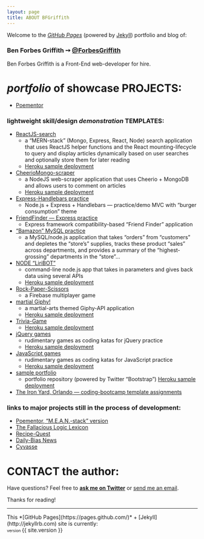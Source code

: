 ```yaml
---
layout: page
title: ABOUT BFGriffith
---
```

Welcome to the *[GitHub Pages](https://pages.github.com/)* (powered by [Jekyll](http://jekyllrb.com)) portfolio and blog of:

### Ben Forbes Griffith &#10137; [@ForbesGriffith](https://twitter.com/ForbesGriffith)
<p class="message">
Ben Forbes Griffith is a Front-End web-developer for hire.
</p>

# *portfolio* of showcase PROJECTS:
- [Poementor](https://github.com/BFGriffith/Poem-Patterns)

### lightweight skill/design *demonstration* TEMPLATES:
- [ReactJS-search](https://github.com/BFGriffith/ReactJS-search)
  - a “MERN-stack” (Mongo, Express, React, Node) search application that uses ReactJS helper functions and the React mounting-lifecycle to query and display articles dynamically based on user searches and optionally store them for later reading
  - [Heroku sample deployment](https://tranquil-badlands-97740.herokuapp.com/)
- [CheerioMongo-scraper](https://github.com/BFGriffith/CheerioMongo-scraper)
  - a NodeJS web-scraper application that uses Cheerio + MongoDB and allows users to comment on articles
  - [Heroku sample deployment](https://immense-falls-27805.herokuapp.com/)
- [Express-Handlebars practice](https://github.com/BFGriffith/Express-Handlebars_practice)
  - Node.js + Express + Handlebars — practice/demo MVC with “burger consumption” theme
- [FriendFinder — Express practice](https://github.com/BFGriffith/FriendFinder-Express)
  - Express framework compatibility-based “Friend Finder” application
- [“Bamazon” MySQL practice](https://github.com/BFGriffith/Bamazon-MySQL)
  - a MySQL/node.js application that takes “orders” from “customers” and depletes the “store’s” supplies, tracks these product “sales” across departments, and provides a summary of the “highest-grossing” departments in the “store”...
- [NODE “LiriBOT”](https://github.com/BFGriffith/NODE-LiriBOT)
  - command-line node.js app that takes in parameters and gives back data using several APIs
  - [Heroku sample deployment](https://obscure-brook-17824.herokuapp.com/)
- [Rock-Paper-Scissors](https://github.com/BFGriffith/Rock-Paper-Scissors)
  - a Firebase multiplayer game
- [martial Giphy!](https://github.com/BFGriffith/martialGiphy)
  - a martial-arts themed Giphy-API application
  - [Heroku sample deployment](https://floating-journey-97822.herokuapp.com/)
- [Trivia-Game](https://github.com/BFGriffith/Trivia-Game)
  - [Heroku sample deployment](https://floating-dusk-27743.herokuapp.com/)
- [jQuery games](https://github.com/BFGriffith/jQuery-games)
  - rudimentary games as coding katas for jQuery practice
  - [Heroku sample deployment](https://young-ravine-52400.herokuapp.com/)
- [JavaScript games](https://github.com/BFGriffith/JavaScript-games)
  - rudimentary games as coding katas for JavaScript practice
  - [Heroku sample deployment](https://shielded-meadow-58725.herokuapp.com/)
- [sample portfolio](https://github.com/BFGriffith/BFGriffith-portfolio)
  - portfolio repository (powered by Twitter “Bootstrap”)
  [Heroku sample deployment](https://evening-woodland-58073.herokuapp.com/index.html)
- [The Iron Yard, Orlando — coding-bootcamp template assignments](https://github.com/BFGriffith/TIY-Assignments)

### links to major projects still in the process of development:
- [Poementor, “M.E.A.N.-stack” version](https://github.com/BFGriffith/Poementor)
- [The Fallacious Logic Lexicon](https://github.com/BFGriffith/fallacious-logic-lexicon)
- [Recipe-Quest](https://github.com/BFGriffith/Recipe-Quest)
- [Daily-Bias News](https://github.com/BFGriffith/Daily-Bias)
- [Cyvasse](https://github.com/BFGriffith/Cyvasse)

# CONTACT the author:
Have questions? Feel free to **[ask me on Twitter](https://twitter.com/ForbesGriffith)** or [send me an email](mailto:benjaminforbesgriffith@gmail.com).

Thanks for reading!
<hr>
This *[GitHub Pages](https://pages.github.com/)* + [Jekyll](http://jekyllrb.com) site is currently:
<br>
<span style="font-size:0.66rem;">version </span><span>{{ site.version }}</span>
